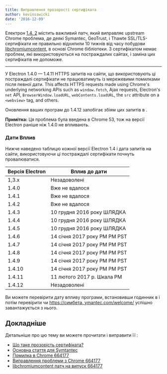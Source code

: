```yaml
---
title: Виправлення прозорості сертифіката
author: kevinsawicki
date: '2016-12-09'
---
```


Електрон [1.4. 2](https://github.com/electron/electron/releases/tag/v1.4.12) містить важливий патч, який виправляє upstream Chrome проблема, де деякі Symantec, GeoTrust, і Thawte SSL/TLS-сертифікати не правильно відхилили 10 тижнів від часу побудови [libchromiumcontent](https://github.com/electron/libchromiumcontent), в основі Chrome бібліотеки. З сертифікатом немає проблем, які використовуються на постраждалих сайтах, і заміна цих сертифікатів не допоможе.

---

У Electron 1.4.0 &mdash; 1.4.11 HTTPS запитів на сайти, що використовують ці постраждалі сертифікати не працюватимуть із мережевими помилками після певної дати. This affects HTTPS requests made using Chrome's underlying networking APIs such as `window.fetch`, Ajax requests, Electron's `net` API, `BrowserWindow.loadURL`, `webContents.loadURL`, the `src` attribute on a `<webview>` tag, and others.

Оновлення ваших програм до 1.4.12 запобігає збіям цих запитів в .

**Примітка:** Ця проблема була введена в Chrome 53, тож на версії Electron раніше ніж 1.4.0 не впливають.

### Дати Вплив

Нижче наведено таблицю кожної версії Electron 1.4 і дата запитів на сайти, використовуючи ці постраждалі сертифікати почнуть провалюватися.

<table class="table table-ruled table-full-width">
    <thead>
        <tr class="text-left">
            <th>Версія Electron</th>
            <th>Вплив до дати</th>
        </tr>
    </thead>
    <tbody>
        <tr>
            <td>1,3.x</td>
            <td>Незадоволені</td>
        </tr>
        <tr>
            <td>1.4.0</td>
            <td>Вже не вдалося</td>
        </tr>
        <tr>
            <td>1.4.1</td>
            <td>Вже не вдалося</td>
        </tr>
        <tr>
            <td>1.4.2</td>
            <td>Вже не вдалося</td>
        </tr>
        <tr>
            <td>1.4.3</td>
            <td>10 грудня 2016 року ШЛЯДКА</td>
        </tr>
        <tr>
            <td>1.4.4</td>
            <td>10 грудня 2016 року ШЛЯДКА</td>
        </tr>
        <tr>
            <td>1.4.5</td>
            <td>10 грудня 2016 року ШЛЯДКА</td>
        </tr>
        <tr>
            <td>1.4.6</td>
            <td>14 січня 2017 року PM PM PST</td>
        </tr>
        <tr>
            <td>1.4.7</td>
            <td>14 січня 2017 року PM PM PST</td>
        </tr>
        <tr>
            <td>1.4.8</td>
            <td>14 січня 2017 року PM PM PST</td>
        </tr>
        <tr>
            <td>1.4.9</td>
            <td>14 січня 2017 року PM PM PST</td>
        </tr>
        <tr>
            <td>1.4.10</td>
            <td>14 січня 2017 року PM PM PST</td>
        </tr>
        <tr>
            <td>1.4.11</td>
            <td>11 лютого 2017 р. Шкала PM</td>
        </tr>
        <tr>
            <td>1.4.12</td>
            <td>Незадоволені</td>
        </tr>
    </tbody>
</table>

Ви можете перевірити дату впливу програми, встановивши годинник в і потім перевірити чи [https://симбета. ymantec.com/welcome/](https://symbeta.symantec.com/welcome/) успішно завантажується з нього.

## Докладніше

Детальніше про цю тему ви можете прочитати і виправити її :

- [Що таке прозорість сертифіката?](https://www.certificate-transparency.org/what-is-ct)
- [Основна стаття для Symtantec](https://knowledge.symantec.com/support/ssl-certificates-support/index?page=content&id=ALERT2160)
- [Помилка в Chrome 664177](https://bugs.chromium.org/p/chromium/issues/detail?id=664177)
- [Виправлення проблеми з Chrome 664177](https://codereview.chromium.org/2495583002)
- [libchromiumcontent патч на випуск 664177](https://github.com/electron/libchromiumcontent/pull/248)

